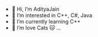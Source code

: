 - 👋 Hi, I’m AdityaJain
- 👀 I’m interested in C++, C#, Java
- 🌱 I’m currently learning C++
- 💞️ I’m love Cats 🐱 ...

<!---
AJAdityaJain/AJAdityaJain is a ✨ special ✨ repository because its `README.md` (this file) appears on your GitHub profile.
You can click the Preview link to take a look at your changes.
--->
